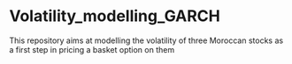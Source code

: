 # Volatility_modelling_GARCH
This repository aims at modelling the volatility of three Moroccan stocks as a first step in pricing a basket option on them 
